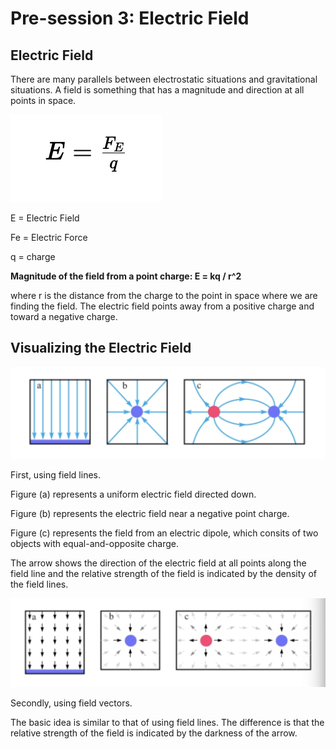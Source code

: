# Pre-session 3: Electric Field

## Electric Field

There are many parallels between electrostatic situations and gravitational situations. A field is something that has a magnitude and direction at all points in space.

<img src="Pre-session 3 Electric Field.assets/electric_field.png">

E = Electric Field

Fe = Electric Force

q = charge

**Magnitude of the field from a point charge: E = kq / r^2**

where r is the distance from the charge to the point in space where we are finding the field. The electric field points away from a positive charge and toward a negative charge.

## Visualizing the Electric Field

<img src="Pre-session 3 Electric Field.assets/field_lines.png">

First, using field lines.

Figure (a) represents a uniform electric field directed down.

Figure (b) represents the electric field near a negative point charge.

Figure (c) represents the field from an electric dipole, which consits of two objects with equal-and-opposite charge.

The arrow shows the direction of the electric field at all points along the field line and the relative strength of the field is indicated by the density of the field lines.



<img src="Pre-session 3 Electric Field.assets/field_vectors.png">

Secondly, using field vectors.

The basic idea is similar to that of using field lines. The difference is that the relative strength of the field is indicated by the darkness of the arrow.